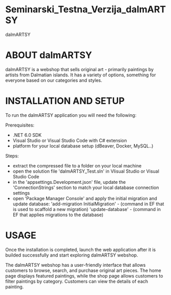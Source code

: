 # Seminarski_Testna_Verzija_dalmARTSY
dalmARTSY

ABOUT dalmARTSY
========================================================================================================================================
dalmARTSY is a webshop that sells original art - primarily paintings by artists from Dalmatian islands. It has a variety of options, something 
for everyone based on our categories and styles.

INSTALLATION AND SETUP
========================================================================================================================================

To run the dalmARTSY application you will need the following:

Prerequisites:
- .NET 6.0 SDK
- Visual Studio or Visual Studio Code with C# extension
- platform for your local database setup (dBeaver, Docker, MySQL..)

Steps:
- extract the compressed file to a folder on your local machine
- open the solution file 'dalmARTSY_Test.sln' in VIisual Studio or Visual Studio Code
- in the 'appsettings.Development.json' file, update the 'ConnectionStrings' section to match your local database connection settings
- open 'Package Manager Console' and apply the initial migration and update database: 
      'add-migration InitialMigration' - (command in EF that is used to scaffold a new migration)
      'update-database' - (command in EF that applies migrations to the database)
      

USAGE
========================================================================================================================================
Once the installation is completed, launch the web application after it is builded successfully and start exploring dalmARTSY webshop.

The dalmARTSY webshop has a user-friendly interface that allows customers to browse, search, and purchase original art pieces. The home page 
displays featured paintings, while the shop page allows customers to filter paintings by category. Customers can view
the details of each painting. 






